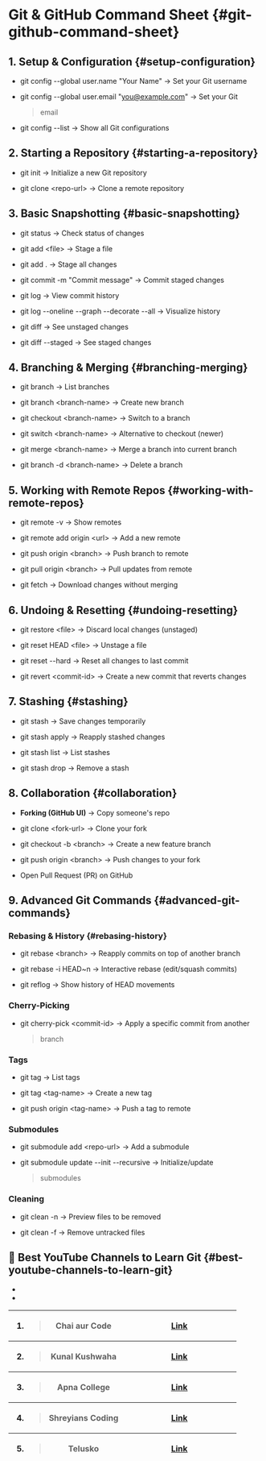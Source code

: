 # **Git & GitHub Command Sheet** {#git-github-command-sheet}

## **1. Setup & Configuration** {#setup-configuration}

- git config \--global user.name \"Your Name\" → Set your Git username

- git config \--global user.email \"you@example.com\" → Set your Git
  > email

- git config \--list → Show all Git configurations

## **2. Starting a Repository** {#starting-a-repository}

- git init → Initialize a new Git repository

- git clone \<repo-url\> → Clone a remote repository

## **3. Basic Snapshotting** {#basic-snapshotting}

- git status → Check status of changes

- git add \<file\> → Stage a file

- git add . → Stage all changes

- git commit -m \"Commit message\" → Commit staged changes

- git log → View commit history

- git log \--oneline \--graph \--decorate \--all → Visualize history

- git diff → See unstaged changes

- git diff \--staged → See staged changes

## **4. Branching & Merging** {#branching-merging}

- git branch → List branches

- git branch \<branch-name\> → Create new branch

- git checkout \<branch-name\> → Switch to a branch

- git switch \<branch-name\> → Alternative to checkout (newer)

- git merge \<branch-name\> → Merge a branch into current branch

- git branch -d \<branch-name\> → Delete a branch

## **5. Working with Remote Repos** {#working-with-remote-repos}

- git remote -v → Show remotes

- git remote add origin \<url\> → Add a new remote

- git push origin \<branch\> → Push branch to remote

- git pull origin \<branch\> → Pull updates from remote

- git fetch → Download changes without merging

## **6. Undoing & Resetting** {#undoing-resetting}

- git restore \<file\> → Discard local changes (unstaged)

- git reset HEAD \<file\> → Unstage a file

- git reset \--hard → Reset all changes to last commit

- git revert \<commit-id\> → Create a new commit that reverts changes

## **7. Stashing** {#stashing}

- git stash → Save changes temporarily

- git stash apply → Reapply stashed changes

- git stash list → List stashes

- git stash drop → Remove a stash

## **8. Collaboration** {#collaboration}

- **Forking (GitHub UI)** → Copy someone's repo

- git clone \<fork-url\> → Clone your fork

- git checkout -b \<branch\> → Create a new feature branch

- git push origin \<branch\> → Push changes to your fork

- Open Pull Request (PR) on GitHub

## **9. Advanced Git Commands** {#advanced-git-commands}

### **Rebasing & History** {#rebasing-history}

- git rebase \<branch\> → Reapply commits on top of another branch

- git rebase -i HEAD\~n → Interactive rebase (edit/squash commits)

- git reflog → Show history of HEAD movements

### **Cherry-Picking**

- git cherry-pick \<commit-id\> → Apply a specific commit from another
  > branch

### **Tags**

- git tag → List tags

- git tag \<tag-name\> → Create a new tag

- git push origin \<tag-name\> → Push a tag to remote

### **Submodules**

- git submodule add \<repo-url\> → Add a submodule

- git submodule update \--init \--recursive → Initialize/update
  > submodules

### **Cleaning**

- git clean -n → Preview files to be removed

- git clean -f → Remove untracked files

## 

## 

## **📌 Best YouTube Channels to Learn Git** {#best-youtube-channels-to-learn-git}

*  
*

<table>
<colgroup>
<col style="width: 50%" />
<col style="width: 50%" />
</colgroup>
<thead>
<tr class="header">
<th><ol type="1">
<li><blockquote>
<p>Chai aur Code</p>
</blockquote></li>
</ol></th>
<th><a
href="https://youtu.be/q8EevlEpQ2A?si=utk6GigH7xFrS10X"><u>Link</u></a></th>
</tr>
<tr class="odd">
<th><ol start="2" type="1">
<li><blockquote>
<p>Kunal Kushwaha</p>
</blockquote></li>
</ol></th>
<th><a
href="https://youtu.be/apGV9Kg7ics?si=eG_e8exfzsUqJoEv"><u>Link</u></a></th>
</tr>
<tr class="header">
<th><ol start="3" type="1">
<li><blockquote>
<p>Apna College</p>
</blockquote></li>
</ol></th>
<th><a
href="https://youtu.be/Ez8F0nW6S-w?si=Ex4rIxbTtlFVweCQ"><u>Link</u></a></th>
</tr>
<tr class="odd">
<th><ol start="4" type="1">
<li><blockquote>
<p>Shreyians Coding</p>
</blockquote></li>
</ol></th>
<th><a
href="https://www.youtube.com/watch?v=r8QQOAicu8Y"><u>Link</u></a></th>
</tr>
<tr class="header">
<th><ol start="5" type="1">
<li><blockquote>
<p>Telusko</p>
</blockquote></li>
</ol></th>
<th><a
href="https://youtu.be/vwj89i2FmG0?si=mVR7RkriYw_7Jz3U"><u>Link</u></a></th>
</tr>
</thead>
<tbody>
</tbody>
</table>
